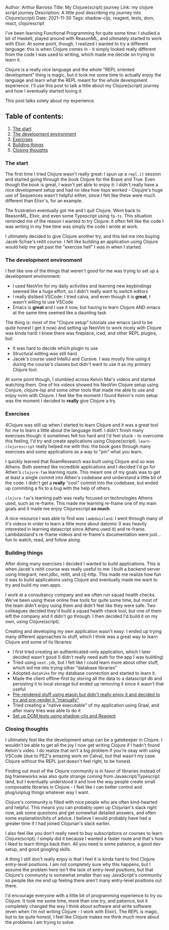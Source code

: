 Author: Arthur Barroso
Title: My Clojure(script) journey
Link: my clojure script journey
Description: A little post describing my journey into Clojure(script)
Date: 2021-11-30
Tags: shadow-cljs, reagent, tests, dom, react, clojurescript

I've been learning Functional Programming for quite some time: I studied a bit of Haskell, played around with ReasonML, and ultimately started to work with Elixir. At some point, though, I realized I wanted to try a different language: this is when Clojure comes in - it simply looked really different from the code I was used to writing, which made me decide on trying to learn it.

Clojure is a really nice language and the whole "REPL oriented development" thing is magic, but it took me some time to actually enjoy the language and learn what the REPL meant for the whole development experience. I'll use this post to talk a little about my Clojure(script) journey and how I eventually started loving it.

This post talks solely about my experience.

## Table of contents:
1. [The start](#start)
2. [The development environment](#devenv)
3. [Exercises](#exercises)
4. [Building things](#building)
5. [Closing thoughts](#closing)

### The start <a name="start"></a>
The first time I tried Clojure wasn't really great: I spun up a `repl.it` session and started going through the book Clojure for the Brave and True. Even though the book is great, I wasn't yet able to enjoy it: I didn't really have a nice development setup and had no idea how lisps worked - Clojujre's huge use of Sequences wasn't helpful either, since I felt like these were much different than Elixir's, for an example. 

The frustration eventually got me and I quit Clojure. Went back to ReasonML, Elixir, and even some Typescript using `fp-ts`. This situation reminded me of the reason I wanted to try Clojure: it often felt like the code I was writing in my free time was simply the code I wrote at work.

I ultimately decided to give Clojure another try, and this led me into buying Jacek Schae's reitit course. I felt like building an application using Clojure would help me get past the "exercise hell" I was in when I started.

### The development environment <a name="devenv"></a>
I feel like one of the things that weren't good for me was trying to set up a development environment:
- I used NeoVim for my daily activities and learning new keybindings seemed like a huge effort, so I didn't really want to switch editors
- I really disliked VSCode: I tried calva, and even though it is **great**, I wasn't willing to use VSCode
- Emacs is **great** and I use it now, but having to learn Clojure AND emacs at the same time seemed like a daunting task

The thing is: most of the "Clojure setup" tutorials use emacs (and to be quite honest I get it now) and setting up NeoVim to work nicely with Clojure was kinda hard: I knew there was fireplace, iced, and other REPL plugins, but:
- It was hard to decide which plugin to use
- Structural editing was still hard
- Jacek's course used IntelliJ and Cursive. I was mostly fine using it during the course's classes but didn't want to use it as my primary Clojure tool.

At some point though, I stumbled across Kelvin Mai's videos and started watching them. One of his videos showed his NeoVim Clojure setup using Conjure, clojure-lsp and some other tools that made me able to use and enjoy nvim with Clojure. I feel like the moment I found Kelvin's nvim setup was the moment I decided to **really** give Clojure a try.

### Exercises <a name="exercises"></a>
4Clojure was still up when I started to learn Clojure and it was a great tool for me to learn a little about the language itself. I didn't finish many exercises though: it sometimes felt too hard and I'd feel stuck - to overcome this feeling, I'd try and create applications using Clojure(script). `learn-clojurescript` really helped me with this: the book goes through many exercises and some applications as a way to "pin" what you learn.

I quickly learned that RoamResearch was built using Clojure and so was Athens. Both seemed like incredible applications and I decided I'd go for Athen's `clojure-fam` learning route. This meant one of my goals was to get at least a single commit into Athen's codebase and understand a little bit of the code. I didn't get a **really** "cool" commit into the codebase, but ended up commiting a fix to a bug with the help of others. 

`clojure-fam`'s learning path was really focused on technologies Athens used, such as re-frame. This made me learning re-frame one of my main goals and it made me enjoy Clojurescript **so much**.

A nice resource I was able to find was `lambdaisland`: I went through many of it's videos in order to learn a little more about datomic (I was heavily interested in learning datascript since Athens used it) and re-frame. Lambdaisland's re-frame videos and re-frame's documentation were just... fun to watch, read, and follow along.

### Building things <a name="building"></a>
After doing many exercises I decided I wanted to build applications. This is when Jacek's reitit course was really useful to me: I built a backend server using Integrant, next.jdbc, reitit, and clj-http. This made me realize how fun it was to build applications using Clojure and eventually made me want to try and build my own apps.

I work at a consultancy company and we often run squad health checks. We've been using these online free tools for quite some time, but most of the team didn't enjoy using them and didn't feel like they were safe. Two colleagues decided they'd build a squad health check tool, but one of them left the company and it didn't go through. I then decided I'd build it on my own, using Clojure(script).

Creating and developing my own application wasn't easy: I ended up trying many different approaches to stuff, which I think was a great way to learn Clojure and some of its libraries:
- I first tried creating an authenticated-only application, which I later decided wasn't good (I didn't really need auth for the app I was building)
- Tried using `next.jdb`, but I felt like I could learn more about other stuff, which led me into trying other "database libraries"
- Adopted `datahike` for my database connection and started to learn it.
- Made the client offline-first by storing all the data to a datascript db and persisting it to local storage but ended up removing it since it wasn't that useful
- [Pre-rendered stuff using etaoin but didn't really enjoy it and decided to try and pre-render it "manually"](https://www.arthurbrrs.me/prerendering-react-clojurescript-land.html)
- Tried creating a "native executable" of my application using Graal, and after many tries was able to do it
- [Set up DOM tests using shadow-cljs and Reagent](https://www.arthurbrrs.me/prerendering-react-clojurescript-land.html)

### Closing thoughts <a name="closing"></a>

I ultimately feel like the development setup can be a gatekeeper in Clojure. I wouldn't be able to get all the joy I now get writing Clojure if I hadn't found Kelvin's video. I do realize that isn't a big problem if you're okay with using VSCode (due to PEZ's amazing work on Calva), but that wasn't my case. Clojure without the REPL just doesn't feel right, to be honest.

Finding out most of the Clojure community is in favor of libraries instead of big frameworks was also quite strange coming from Javascript/Typescript land, but I eventually understood it and love the way people create small composable libraries in Clojure - I feel like I can better control and plug/unplug things whatever way I want.

Clojure's community is filled with nice people who are often kind-hearted and helpful. This means you can probably open up Clojurian's slack right now, ask some questions and get somewhat detailed answers, and often some explanation/bits of advice. I believe I would probably have had a greater time if I had joined Clojurian's slack earlier.

I also feel like you don't really need to buy subscriptions or courses to learn Clojure(script): I simply did it because I wanted a faster route and that's how I liked to learn things back then. All you need is some patience, a good dev setup, and good googling skills.

A thing I still don't really enjoy is that I feel it is kinda hard to find Clojure entry-level positions. I am not completely sure why this happens, but I assume the problem here isn't the lack of entry-level positions, but that Clojure's community is somewhat smaller than say JavaScript's community so people like me end up feeling there aren't many entry-level positions out there.

I'd encourage everyone with a little bit of programming experience to try ou Clojure. It took me some time, more than one try, and patience, but it completely changed the way I think about software and write software (even when I'm not writing Clojure - I work with Elixir). The REPL is magic, but to be quite honest, I feel like Clojure makes me think much more about the problems I am trying to solve.
